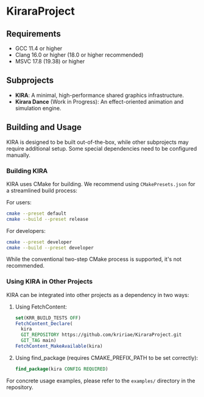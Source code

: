 # KiraraProject

## Requirements

- GCC 11.4 or higher
- Clang 16.0 or higher (18.0 or higher recommended)
- MSVC 17.8 (19.38) or higher

## Subprojects

- **KIRA**: A minimal, high-performance shared graphics infrastructure.
- **Kirara Dance** (Work in Progress): An effect-oriented animation and simulation engine.

## Building and Usage

KIRA is designed to be built out-of-the-box, while other subprojects may require additional setup. Some special
dependencies need to be configured manually.

### Building KIRA

KIRA uses CMake for building. We recommend using `CMakePresets.json` for a streamlined build process:

For users:

```bash
cmake --preset default
cmake --build --preset release
```

For developers:

```bash
cmake --preset developer
cmake --build --preset developer
```

While the conventional two-step CMake process is supported, it's not recommended.

### Using KIRA in Other Projects

KIRA can be integrated into other projects as a dependency in two ways:

1. Using FetchContent:
   ```cmake
   set(KRR_BUILD_TESTS OFF)
   FetchContent_Declare(
     kira
     GIT_REPOSITORY https://github.com/kririae/KiraraProject.git
     GIT_TAG main)
   FetchContent_MakeAvailable(kira)
   ```

2. Using find_package (requires CMAKE_PREFIX_PATH to be set correctly):
   ```cmake
   find_package(kira CONFIG REQUIRED)
   ```

For concrete usage examples, please refer to the `examples/` directory in the repository.